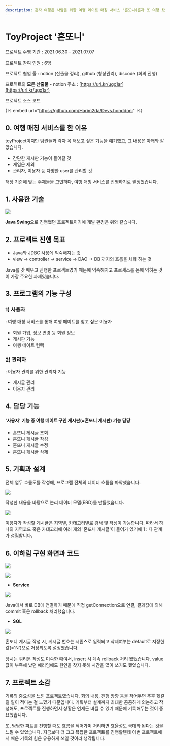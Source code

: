 ```yaml
---
description: 혼자 여행온 사람을 위한 여행 메이트 매칭 서비스 '혼또니(혼자 또 여행 왔니)'
---
```


# ToyProject '혼또니'

프로젝트 수행 기간 : 2021.06.30 - 2021.07.07

프로젝트 참여 인원 : 6명

프로젝트 협업 툴 : notion (산출물 정리), github (형상관리), discode (회의 진행)

프로젝트의 **모든 산출물** - notion 주소 : [https://url.kr/ugx1ar](https://url.kr/ugx1ar)

프로젝트 소스 코드

{% embed url="https://github.com/Harim2da/Devs.honddoni" %}

## 0. 여행 매칭 서비스를 한 이유

toyProject이지만 팀원들과 각자 꼭 해보고 싶은 기능을 얘기했고, 그 내용은 아래와 같았습니다.

* 간단한 게시판 기능이 들어갈 것
* 게임은 제외
* 관리자, 이용자 등 다양한 user를 관리할 것

해당 기준에 맞는 주제들을 고민하다, 여행 매칭 서비스를 진행하기로 결정했습니다.

## 1. 사용한 기술

![](<../.gitbook/assets/image (35) (1) (1).png>)

**Java Swing**으로 진행했던 프로젝트이기에 개발 환경은 위와 같습니다.

## 2. 프로젝트 진행 목표

* Java와 JDBC 사용에 익숙해지는 것
* view → controller → service → DAO → DB 까지의 흐름을 체화 하는 것

Java를 갓 배우고 진행한 프로젝트였기 때문에 익숙해지고 프로세스를 몸에 익히는 것이 가장 주요한 과제였습니다.&#x20;

## 3. 프로그램의 기능 구성

### 1) 사용자

: 여행 매칭 서비스를 통해 여행 메이트를 찾고 싶은 이용자

* 회원 가입, 정보 변경 등 회원 정보
* 게시판 기능
* 여행 메이트 컨택

### 2) 관리자

: 이용자 관리를 위한 관리자 기능

* 게시글 관리
* 이용자 관리

## 4. 담당 기능

#### '사용자' 기능 중 여행 메이트 구인 게시판(=혼또니 게시판) 기능 담당

* 혼또니 게시글 조회
* 혼또니 게시글 작성
* 혼또니 게시글 수정
* 혼또니 게시글 삭제

## 5. 기획과 설계

전체 업무 흐름도를 작성해, 프로그램 전체의 데이터 흐름을 파악했습니다.

![](<../.gitbook/assets/image (14) (1) (1).png>)

작성한 내용을 바탕으로 논리 데이터 모델(ERD)를 만들었습니다.

![](<../.gitbook/assets/image (34) (1).png>)

이용자가 작성할 게시글은 지역별, 카테고리별로 검색 및 작성이 가능합니다. 따라서 하나의 지역코드 혹은 카테고리에 여러 개의 '혼또니 게시글'이 들어가 있기에 1 : 다 관계가 성립합니다.

## 6. 이하림 구현 화면과 코드

![](<../.gitbook/assets/image (26) (1) (1).png>)

![](<../.gitbook/assets/image (15) (1) (1).png>)

* **Service**

![](<../.gitbook/assets/image (32) (1).png>)

Java에서 바로 DB에 연결하기 때문에 직접 getConnection으로 연결, 결과값에 의해 commit 혹은 rollback 처리했습니다.

* **SQL**

![](<../.gitbook/assets/image (16) (1) (1).png>)

혼또니 게시글 작성 시, 게시글 번호는 시퀀스로 입력되고 삭제여부는 default로 지정한 값(='N')으로 저장되도록 설정했습니다.

당시는 쿼리문 작성도 미숙한 때여서, insert 시 계속 rollback 처리 됐었습니다. value 값이 부족해 났던 에러임에도 원인을 찾지 못해 시간을 많이 쓰기도 했었습니다.&#x20;

## 7. 프로젝트 소감

&#x20;기록의 중요성을 느낀 프로젝트였습니다.  회의 내용, 진행 방향 등을 적어두면 추후 헷갈릴 일이 적다는 걸 느꼈기 때문입니다. 기획부터 설계까지 최대한 꼼꼼하게 의논하고 작성해도, 프로젝트를 진행하면서 상황은 언제든 바뀔 수 있기 때문에 기록해두는 것이 중요했습니다.

&#x20;또, 담당한 파트를 진행할 때도 흐름을 적어가며 처리하면 효율성도 극대화 된다는 것을 느낄 수 있었습니다. 지금보다 더 크고 복잡한 프로젝트를 진행할텐데 이번 프로젝트에서 배운 기록의 힘은 유용하게 쓰일 것이라 생각됩니다.

